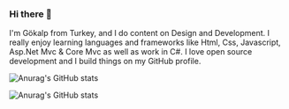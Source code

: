 ### Hi there 👋

I'm Gökalp from Turkey, and I do content on Design and Development. I really enjoy learning languages and frameworks like Html, Css, Javascript, Asp.Net Mvc & Core Mvc as well as work in C#. I love open source development and I build things on my GitHub profile.

![Anurag's GitHub stats](https://github-readme-stats.vercel.app/api?username=GokalpAvcu&show_icons=true&theme=radical)

![Anurag's GitHub stats](https://github-readme-stats.vercel.app/api?username=GokalpAvcu&show_icons=true)

